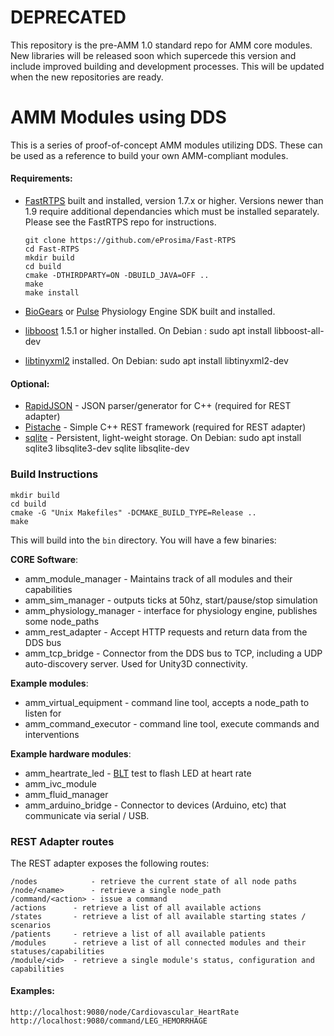 # DEPRECATED

This repository is the pre-AMM 1.0 standard repo for AMM core modules.  New libraries will be released soon which supercede this version and include improved building and development processes.  This will be updated when the new repositories are ready.


# AMM Modules using DDS

This is a series of proof-of-concept AMM modules utilizing DDS.  These can be used as a reference to build your own AMM-compliant modules.

#### Requirements:
* [FastRTPS](https://github.com/eProsima/Fast-RTPS) built and installed, version 1.7.x or higher.  Versions newer than 1.9 require additional dependancies which must be installed separately.  Please see the FastRTPS repo for instructions.
   
   ```
   git clone https://github.com/eProsima/Fast-RTPS
   cd Fast-RTPS
   mkdir build
   cd build
   cmake -DTHIRDPARTY=ON -DBUILD_JAVA=OFF .. 
   make
   make install
   ```

    
* [BioGears](https://github.com/BioGearsEngine/Engine) or [Pulse](https://gitlab.kitware.com/physiology/engine) Physiology Engine SDK built and installed. 
* [libboost](http://www.boost.org) 1.5.1 or higher installed. On Debian : sudo apt install libboost-all-dev 
* [libtinyxml2](http://www.grinninglizard.com/tinyxml2/) installed.  On Debian: sudo apt install libtinyxml2-dev

#### Optional:
* [RapidJSON](https://github.com/miloyip/rapidjson) - JSON parser/generator for C++ (required for REST adapter) 
* [Pistache](https://github.com/oktal/pistache) - Simple C++ REST framework (required for REST adapter)
* [sqlite](https://www.sqlite.org/index.html) - Persistent, light-weight storage.  On Debian: sudo apt install sqlite3 libsqlite3-dev sqlite libsqlite-dev 

### Build Instructions

```
mkdir build
cd build
cmake -G "Unix Makefiles" -DCMAKE_BUILD_TYPE=Release ..
make
```

This will build into the `bin` directory.  You will have a few binaries:

**CORE Software**:
* amm_module_manager - Maintains track of all modules and their capabilities
* amm_sim_manager - outputs ticks at 50hz, start/pause/stop simulation
* amm_physiology_manager - interface for physiology engine, publishes some node_paths
* amm_rest_adapter - Accept HTTP requests and return data from the DDS bus
* amm_tcp_bridge - Connector from the DDS bus to TCP, including a UDP auto-discovery server.  Used for Unity3D connectivity.

**Example modules**:
* amm_virtual_equipment - command line tool, accepts a node_path to listen for
* amm_command_executor - command line tool, execute commands and interventions

**Example hardware modules**:
* amm_heartrate_led - [BLT](https://github.com/AdvancedModularManikin/development-kit/wiki/AMMDK-Overview) test to flash LED at heart rate
* amm_ivc_module
* amm_fluid_manager
* amm_arduino_bridge - Connector to devices (Arduino, etc) that communicate via serial / USB. 

### REST Adapter routes
The REST adapter exposes the following routes:
```
/nodes            - retrieve the current state of all node paths
/node/<name>      - retrieve a single node_path
/command/<action> - issue a command
/actions	  - retrieve a list of all available actions
/states		  - retrieve a list of all available starting states / scenarios
/patients	  - retrieve a list of all available patients
/modules      - retrieve a list of all connected modules and their statuses/capabilities
/module/<id>  - retrieve a single module's status, configuration and capabilities
```

#### Examples: 
```
http://localhost:9080/node/Cardiovascular_HeartRate
http://localhost:9080/command/LEG_HEMORRHAGE
```
